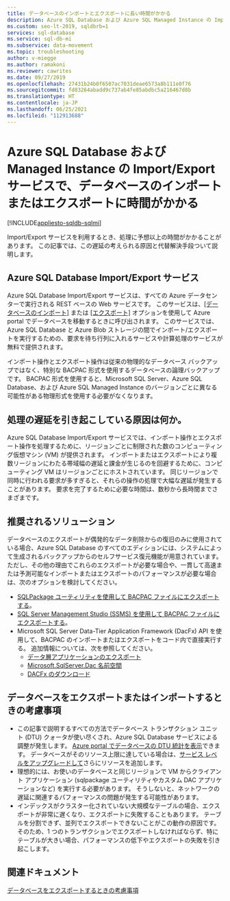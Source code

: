 ```yaml
---
title: データベースのインポートとエクスポートに長い時間がかかる
description: Azure SQL Database および Azure SQL Managed Instance の Import/Export サービスで、データベースのインポートまたはエクスポートに時間がかかる
ms.custom: seo-lt-2019, sqldbrb=1
services: sql-database
ms.service: sql-db-mi
ms.subservice: data-movement
ms.topic: troubleshooting
author: v-miegge
ms.author: ramakoni
ms.reviewer: cawrites
ms.date: 09/27/2019
ms.openlocfilehash: 27431b24b0f6507ac7031deae6573a8b111e0f76
ms.sourcegitcommit: fd83264abadd9c737ab4fe85abdbc5a216467d8b
ms.translationtype: HT
ms.contentlocale: ja-JP
ms.lasthandoff: 06/25/2021
ms.locfileid: "112913688"
---
```

# <a name="azure-sql-database-and-managed-instance-importexport-service-takes-a-long-time-to-import-or-export-a-database"></a>Azure SQL Database および Managed Instance の Import/Export サービスで、データベースのインポートまたはエクスポートに時間がかかる

[!INCLUDE[appliesto-sqldb-sqlmi](../includes/appliesto-sqldb-sqlmi.md)]

Import/Export サービスを利用するとき、処理に予想以上の時間がかかることがあります。 この記事では、この遅延の考えられる原因と代替解決手段ついて説明します。

## <a name="azure-sql-database-importexport-service"></a>Azure SQL Database Import/Export サービス

Azure SQL Database Import/Export サービスは、すべての Azure データセンターで実行される REST ベースの Web サービスです。 このサービスは、[[データベースのインポート]](database-import.md#using-azure-portal) または [[エクスポート]](./database-import.md#using-azure-portal) オプションを使用して Azure portal でデータベースを移動するときに呼び出されます。 このサービスでは、Azure SQL Database と Azure Blob ストレージの間でインポート/エクスポートを実行するための、要求を待ち行列に入れるサービスや計算処理のサービスが無料で提供されます。

インポート操作とエクスポート操作は従来の物理的なデータベース バックアップではなく、特別な BACPAC 形式を使用するデータベースの論理バックアップです。 BACPAC 形式を使用すると、Microsoft SQL Server、Azure SQL Database、および Azure SQL Managed Instance のバージョンごとに異なる可能性がある物理形式を使用する必要がなくなります。

## <a name="what-causes-delays-in-the-process"></a>処理の遅延を引き起こしている原因は何か。

Azure SQL Database Import/Export サービスでは、インポート操作とエクスポート操作を処理するために、リージョンごとに制限された数のコンピューティング仮想マシン (VM) が提供されます。 インポートまたはエクスポートにより複数リージョンにわたる帯域幅の遅延と課金が生じるのを回避するために、コンピューティング VM はリージョンごとにホストされています。 同じリージョンで同時に行われる要求が多すぎると、それらの操作の処理で大幅な遅延が発生することがあります。 要求を完了するために必要な時間は、数秒から長時間までさまざまです。


## <a name="recommended-solutions"></a>推奨されるソリューション

データベースのエクスポートが偶発的なデータ削除からの復旧のみに使用されている場合、Azure SQL Database のすべてのエディションには、システムによって生成されるバックアップからのセルフサービス復元機能が用意されています。 ただし、その他の理由でこれらのエクスポートが必要な場合や、一貫して高速または予測可能なインポートまたはエクスポートのパフォーマンスが必要な場合は、次のオプションを検討してください。

* [SQLPackage ユーティリティを使用して BACPAC ファイルにエクスポートする](./database-export.md#sqlpackage-utility)。
* [SQL Server Management Studio (SSMS) を使用して BACPAC ファイルにエクスポートする](./database-export.md#sql-server-management-studio-ssms)。
* Microsoft SQL Server Data-Tier Application Framework (DacFx) API を使用して、BACPAC のインポートまたはエクスポートをコード内で直接実行する。 追加情報については、次を参照してください。
  * [データ層アプリケーションのエクスポート](/sql/relational-databases/data-tier-applications/export-a-data-tier-application)
  * [Microsoft.SqlServer.Dac 名前空間](/dotnet/api/microsoft.sqlserver.dac)
  * [DACFx のダウンロード](https://www.microsoft.com/download/details.aspx?id=55713)

## <a name="things-to-consider-when-you-export-or-import-a-database"></a>データベースをエクスポートまたはインポートするときの考慮事項

* この記事で説明するすべての方法でデータベース トランザクション ユニット (DTU) クォータが使い尽くされ、Azure SQL Database サービスによる調整が発生します。 [Azure portal でデータベースの DTU 統計を表示](./monitor-tune-overview.md#azure-sql-database-and-azure-sql-managed-instance-resource-monitoring)できます。 データベースがそのリソース上限に達している場合は、[サービス レベルをアップグレードして](./scale-resources.md)さらにリソースを追加します。
* 理想的には、お使いのデータベースと同じリージョンで VM からクライアント アプリケーション (sqlpackage ユーティリティやカスタム DAC アプリケーションなど) を実行する必要があります。 そうしないと、ネットワークの遅延に関連するパフォーマンスの問題が発生する可能性があります。
* インデックスがクラスター化されていない大規模なテーブルの場合、エクスポートが非常に遅くなり、エクスポートに失敗することもあります。 テーブルを分割できず、並列でエクスポートできないことがこの動作の原因です。 そのため、1 つのトランザクションでエクスポートしなければならず、特にテーブルが大きい場合、パフォーマンスの低下やエクスポートの失敗を引き起こします。


## <a name="related-documents"></a>関連ドキュメント

[データベースをエクスポートするときの考慮事項](./database-export.md#considerations)
